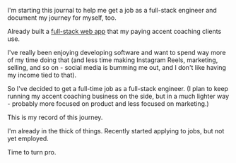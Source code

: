 I'm starting this journal to help me get a job as a full-stack engineer and document my journey for myself, too.

Already built a [full-stack web app](https://williamrosenberg.com) that my paying accent coaching clients use.

I've really been enjoying developing software and want to spend way more of my time doing that (and less time making Instagram Reels, marketing, selling, and so on - social media is bumming me out, and I don't like having my income tied to that).

So I've decided to get a full-time job as a full-stack engineer. (I plan to keep running my accent coaching business on the side, but in a much lighter way - probably more focused on product and less focused on marketing.)

This is my record of this journey.

I'm already in the thick of things. Recently started applying to jobs, but not yet employed.

Time to turn pro.
